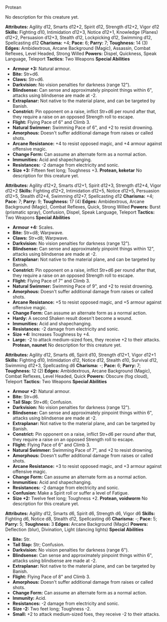 Protean

No description for this creature yet.

**Attributes:** Agility d12, Smarts d12+2, Spirit d12, Strength d12+2,
Vigor d12
**Skills:** Fighting d10, Intimidation d12+3, Notice d12+1, Knowledge
(Planes) d12+2, Persuasion d12+3, Stealth d12, Lockpicking d12, Swimming
d12, Spellcasting d12
**Charisma:** +4; **Pace:** 6; **Parry:** 7; **Toughness:** 14 (3)
**Edges:** Ambidextrous, Arcane Background (Magic), Assassin, Combat
Reflexes, Level Headed, Strong Willed
**Powers:** Dispel, Quickness, Speak Language, Teleport
**Tactics:** Two Weapons
**Special Abilities**
- **Armour +3:** Natural armour.
- **Bite:** Str+d6.
- **Claws:** Str+d6.
- **Darkvision:** No vision penalties for darkness (range 12").
- **Blindsense:** Can sense and approximately pinpoint things within
6", attacks using blindsense are made at -2.
- **Extraplanar:** Not native to the material plane, and can be targeted
by Banish.
- **Constrict:** Pin opponent on a raise, inflict Str+d6 per round after
that, they require a raise on an opposed Strength roll to escape.
- **Flight:** Flying Pace of 6" and Climb 3.
- **Natural Swimmer:** Swimming Pace of 6", and +2 to resist drowning.
- **Amorphous:** Doesn't suffer additional damage from raises or called
shots.
- **Arcane Resistance:** +4 to resist opposed magic, and +4 armour
against offensive magic.
- **Change Form:** Can assume an alternate form as a normal action.
- **Immunities:** Acid and shapechanging.
- **Resistances:** -2 damage from electricity and sonic.
- **Size +3:** Fifteen feet long; Toughness +3.
**Protean, keketar**
No description for this creature yet.

**Attributes:** Agility d12+2, Smarts d12+1, Spirit d12+3, Strength
d12+4, Vigor d12+2
**Skills:** Fighting d12+2, Intimidation d12+5, Notice d12+5, Persuasion
d12+5, Stealth d12+4, Swimming d12+7, Spellcasting d12
**Charisma:** +4; **Pace:** 7; **Parry:** 9; **Toughness:** 17 (4)
**Edges:** Ambidextrous, Arcane Background (Magic), Combat Reflexes,
Quick, Strong Willed
**Powers:** Burst (prismatic spray), Confusion, Dispel, Speak Language,
Teleport
**Tactics:** Two Weapons
**Special Abilities**
- **Armour +4:** Scales.
- **Bite:** Str+d8; Warpwave.
- **Claws:** Str+d8; Warpwave.
- **Darkvision:** No vision penalties for darkness (range 12").
- **Blindsense:** Can sense and approximately pinpoint things within
12", attacks using blindsense are made at -2.
- **Extraplanar:** Not native to the material plane, and can be targeted
by Banish.
- **Constrict:** Pin opponent on a raise, inflict Str+d6 per round after
that, they require a raise on an opposed Strength roll to escape.
- **Flight:** Flying Pace of 7" and Climb 3.
- **Natural Swimmer:** Swimming Pace of 9", and +2 to resist drowning.
- **Amorphous:** Doesn't suffer additional damage from raises or called
shots.
- **Arcane Resistance:** +5 to resist opposed magic, and +5 armour
against offensive magic.
- **Change Form:** Can assume an alternate form as a normal action.
- **Hardy:** A second Shaken result doesn't become a wound.
- **Immunities:** Acid and shapechanging.
- **Resistances:** -2 damage from electricity and sonic.
- **Size +4:** Increases Toughness by +4.
- **Large:** -2 to attack medium-sized foes, they receive +2 to their
attacks.
**Protean, naunet**
No description for this creature yet.

**Attributes:** Agility d12, Smarts d6, Spirit d10, Strength d12+1,
Vigor d12+1
**Skills:** Fighting d10, Intimidation d12, Notice d12, Stealth d10,
Survival d12, Swimming d12+3, Spellcasting d6
**Charisma:** -; **Pace:** 6; **Parry:** 7; **Toughness:** 12 (2)
**Edges:** Ambidextrous, Arcane Background (Magic), Combat Reflexes,
Level Headed, Quick
**Powers:** Obscure (fog cloud), Teleport
**Tactics:** Two Weapons
**Special Abilities**
- **Armour +2:** Natural armour.
- **Bite:** Str+d6.
- **Tail Slap:** Str+d6; Confusion.
- **Darkvision:** No vision penalties for darkness (range 12").
- **Blindsense:** Can sense and approximately pinpoint things within
6", attacks using blindsense are made at -2.
- **Extraplanar:** Not native to the material plane, and can be targeted
by Banish.
- **Constrict:** Pin opponent on a raise, inflict Str+d6 per round after
that, they require a raise on an opposed Strength roll to escape.
- **Flight:** Flying Pace of 6" and Climb 3.
- **Natural Swimmer:** Swimming Pace of 7", and +2 to resist drowning.
- **Amorphous:** Doesn't suffer additional damage from raises or called
shots.
- **Arcane Resistance:** +3 to resist opposed magic, and +3 armour
against offensive magic.
- **Change Form:** Can assume an alternate form as a normal action.
- **Immunities:** Acid and shapechanging.
- **Resistances:** -2 damage from electricity and sonic.
- **Confusion:** Make a Spirit roll or suffer a level of Fatigue.
- **Size +2:** Twelve feet long; Toughness +2.
**Protean, voidworm**
No description for this creature yet.

**Attributes:** Agility d12, Smarts d6, Spirit d6, Strength d6, Vigor
d6
**Skills:** Fighting d6, Notice d8, Stealth d12, Spellcasting d6
**Charisma:** -; **Pace:** 5; **Parry:** 5; **Toughness:** 3
**Edges:** Arcane Background (Magic)
**Powers:** Deflection (blur), Divination, Light (dancing lights)
**Special Abilities**
- **Bite:** Str.
- **Tail Slap:** Str; Confusion.
- **Darkvision:** No vision penalties for darkness (range 6").
- **Blindsense:** Can sense and approximately pinpoint things within
6", attacks using blindsense are made at -2.
- **Extraplanar:** Not native to the material plane, and can be targeted
by Banish.
- **Flight:** Flying Pace of 8" and Climb 3.
- **Amorphous:** Doesn't suffer additional damage from raises or called
shots.
- **Change Form:** Can assume an alternate form as a normal action.
- **Immunity:** Acid.
- **Resistances:** -2 damage from electricity and sonic.
- **Size -2:** Two feet long; Toughness -2.
- **Small:** +2 to attack medium-sized foes, they receive -2 to their
attacks.

